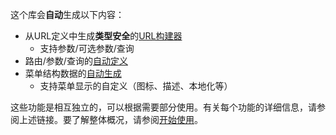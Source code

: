 这个库会**自动**生成以下内容：

* 从URL定义中生成**类型安全**的[URL构建器](./UrlBuilder/index.md)
  * 支持参数/可选参数/查询
* 路由/参数/查询的[自动定义](./AutoPageAttribute/index.md)
* 菜单结构数据的[自动生成](./MenuBuilder/index.md)
  * 支持菜单显示的自定义（图标、描述、本地化等）

这些功能是相互独立的，可以根据需要部分使用。有关每个功能的详细信息，请参阅上述链接。要了解整体概况，请参阅[开始使用](../GettingStarted/index.md)。